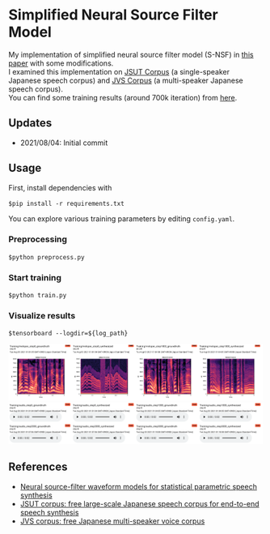 # Simplified Neural Source Filter Model

My implementation of simplified neural source filter model (S-NSF) in [this paper](https://arxiv.org/abs/1904.12088) with some modifications.  
I examined this implementation on [JSUT Corpus](https://sites.google.com/site/shinnosuketakamichi/publication/jsut) (a single-speaker Japanese speech corpus) and [JVS Corpus](https://sites.google.com/site/shinnosuketakamichi/research-topics/jvs_corpus) (a multi-speaker Japanese speech corpus).  
You can find some training results (around 700k iteration) from [here](./results/).


## Updates
- 2021/08/04: Initial commit

## Usage
First, install dependencies with
```
$pip install -r requirements.txt
```

You can explore various training parameters by editing `config.yaml`.

### Preprocessing
```
$python preprocess.py
```

### Start training
```
$python train.py
```

### Visualize results
```
$tensorboard --logdir=${log_path}
```

![](./imgs/screenshot_melspec.png)
![](./imgs/screenshot_audio.png)


## References
- [Neural source-filter waveform models for statistical parametric speech synthesis](https://arxiv.org/abs/1904.12088)
- [JSUT corpus: free large-scale Japanese speech corpus for end-to-end speech synthesis](https://arxiv.org/abs/1711.00354)
- [JVS corpus: free Japanese multi-speaker voice corpus](https://arxiv.org/abs/1908.06248)
